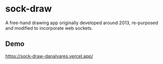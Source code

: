 # sock-draw

A free-hand drawing app originally developed around 2013, re-purposed and modified to incorporate web sockets.

## Demo
https://sock-draw-danalvares.vercel.app/
